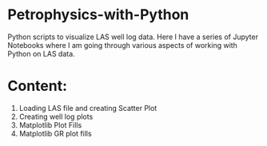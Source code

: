 # Petrophysics-with-Python
Python scripts to visualize LAS well log data.
Here I have a series of Jupyter Notebooks where I am going through various aspects of working with Python on LAS data.

# Content:
1. Loading LAS file and creating Scatter Plot
2. Creating well log plots
3. Matplotlib Plot Fills
4. Matplotlib GR plot fills
